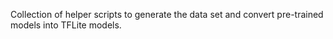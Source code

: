 Collection of helper scripts to generate the data set and convert pre-trained models into TFLite models.
